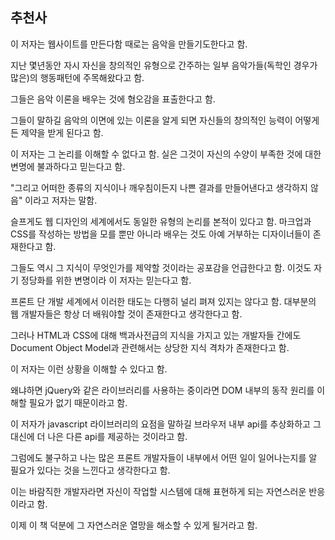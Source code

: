 ## 추천사

이 저자는 웹사이트를 만든다함 때로는 음악을 만들기도한다고 함.

지난 몇년동안 자시 자신을 창의적인 유형으로 간주하는
일부 음악가들(독학인 경우가 많은)의 행동패턴에 주목해왔다고 함.

그들은 음악 이론을 배우는 것에 혐오감을 표출한다고 함.

그들이 말하길 음악의 이면에 있는 이론을 알게 되면
자신들의 창의적인 능력이 어떻게든 제약을 받게 된다고 함.

이 저자는 그 논리를 이해할 수 없다고 함.
실은 그것이 자신의 수양이 부족한 것에 대한 변명에 불과하다고 믿는다고 함.

"그리고 어떠한 종류의 지식이나 깨우침이든지 나쁜 결과를 만들어낸다고 생각하지 않음"
이라고 저자는 말함.

슬프게도 웹 디자인의 세계에서도 동일한 유형의 논리를 본적이 있다고 함.
마크업과 CSS를 작성하는 방법을 모를 뿐만 아니라 배우는 것도 아예 거부하는
디자이너들이 존재한다고 함.

그들도 역시 그 지식이 무엇인가를 제약할 것이라는 공포감을 언급한다고 함.
이것도 자기 정당화를 위한 변명이라 이 저자는 믿는다고 함.

프론트 단 개발 세계에서 이러한 태도는 다행히 널리 펴져 있지는 않다고 함.
대부분의 웹 개발자들은 항상 더 배워야할 것이 존재한다고 생각한다고 함.

그러나 HTML과 CSS에 대해 백과사전급의 지식을 가지고 있는 개발자들 간에도
Document Object Model과 관련해서는 상당한 지식 격차가 존재한다고 함.

이 저자는 이런 상황을 이해할 수 있다고 함.

왜냐하면 jQuery와 같은 라이브러리를 사용하는 중이라면 DOM 내부의 동작 원리를
이해할 필요가 없기 때문이라고 함.

이 저자가 javascript 라이브러리의 요점을 말하길
브라우저 내부 api를 추상화하고 그 대신에 더 나은 다른 api를 제공하는 것이라고 함.

그럼에도 불구하고 나는 많은 프론트 개발자들이
내부에서 어떤 일이 일어나는지를 알 필요가 있다는 것을 느낀다고 생각한다고 함.

이는 바람직한 개발자라면 자신이 작업할 시스템에 대해 표현하게 되는 자연스러운 반응이라고 함.

이제 이 책 덕분에 그 자연스러운 열망을 해소할 수 있게 될거라고 함.